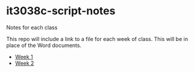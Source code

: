 # it3038c-script-notes
Notes for each class 

This repo will include a link to a file for each week of class. This will be in place of the Word documents. 



- [Week 1](/Week1/README.md)
- [Week 2](/Week2/README.md)
